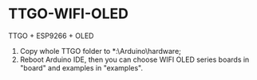 # TTGO-WIFI-OLED
TTGO + ESP9266 + OLED

1. Copy whole TTGO folder to *:\Arduino\hardware;
2. Reboot Arduino IDE, then you can choose WIFI OLED series boards in "board" and examples in "examples".
